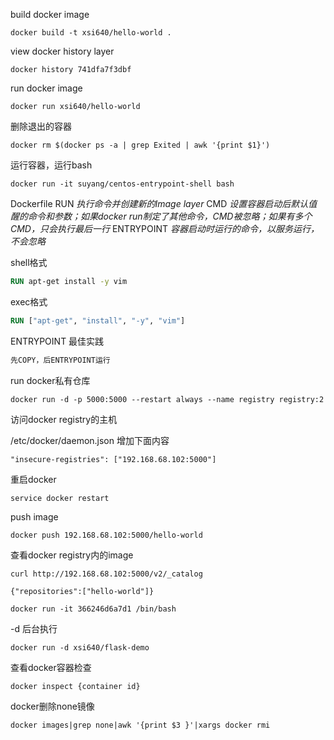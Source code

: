 build docker image

```shell
docker build -t xsi640/hello-world .
```



view docker history layer

```shell
docker history 741dfa7f3dbf
```



run docker image

```shell
docker run xsi640/hello-world
```



删除退出的容器

```shell
docker rm $(docker ps -a | grep Exited | awk '{print $1}')
```



运行容器，运行bash

```shell
docker run -it suyang/centos-entrypoint-shell bash
```



Dockerfile
RUN  *执行命令并创建新的Image layer*
CMD *设置容器启动后默认值醒的命令和参数；如果docker run制定了其他命令，CMD被忽略；如果有多个CMD，只会执行最后一行*
ENTRYPOINT *容器启动时运行的命令，以服务运行，不会忽略*

shell格式

```dockerfile
RUN apt-get install -y vim
```

exec格式

```dockerfile
RUN ["apt-get", "install", "-y", "vim"]
```

ENTRYPOINT 最佳实践

```dockerfile
先COPY，后ENTRYPOINT运行
```



run docker私有仓库

```shell
docker run -d -p 5000:5000 --restart always --name registry registry:2
```



访问docker registry的主机

/etc/docker/daemon.json 增加下面内容

```
"insecure-registries": ["192.168.68.102:5000"]
```



重启docker

```shell
service docker restart
```



push image

```shell
docker push 192.168.68.102:5000/hello-world
```



查看docker registry内的image

```shell
curl http://192.168.68.102:5000/v2/_catalog
```

```
{"repositories":["hello-world"]}
```

```shell
docker run -it 366246d6a7d1 /bin/bash
```



-d 后台执行

```shell
docker run -d xsi640/flask-demo
```

查看docker容器检查

```shell
docker inspect {container id}
```

docker删除none镜像
```
docker images|grep none|awk '{print $3 }'|xargs docker rmi
```